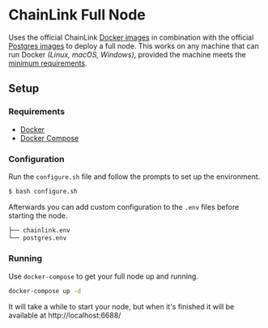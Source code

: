 # ChainLink Full Node

Uses the official ChainLink [Docker images](https://hub.docker.com/r/smartcontract/chainlink) in combination with the official [Postgres images](https://hub.docker.com/_/postgres) to deploy a full node. This works on any machine that can run Docker *(Linux, macOS, Windows)*, provided the machine meets the [minimum requirements](https://docs.chain.link/docs/running-a-chainlink-node).

## Setup

### Requirements

- [Docker](https://docs.docker.com/get-docker/)
- [Docker Compose](https://docs.docker.com/compose/install/)

### Configuration

Run the `configure.sh` file and follow the prompts to set up the environment.

```bash
$ bash configure.sh
```

Afterwards you can add custom configuration to the `.env` files before starting the node.

```bash
├── chainlink.env
└── postgres.env
```

### Running

Use `docker-compose` to get your full node up and running.

```bash
docker-compose up -d
```

It will take a while to start your node, but when it's finished it will be available at http://localhost:6688/

